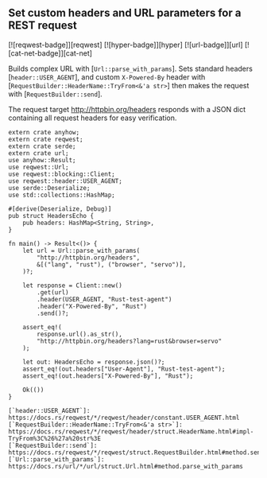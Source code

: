 ## Set custom headers and URL parameters for a REST request

[![reqwest-badge]][reqwest] [![hyper-badge]][hyper] [![url-badge]][url] [![cat-net-badge]][cat-net]

Builds complex URL with [`Url::parse_with_params`].  Sets standard headers
[`header::USER_AGENT`], and custom `X-Powered-By` header with 
[`RequestBuilder::HeaderName::TryFrom<&'a str>`] then makes the request with
[`RequestBuilder::send`].

The request target <http://httpbin.org/headers> responds with
a JSON dict containing all request headers for easy verification.

```rust,edition2018,no_run
extern crate anyhow;
extern crate reqwest;
extern crate serde;
extern crate url;
use anyhow::Result;
use reqwest::Url;
use reqwest::blocking::Client;
use reqwest::header::USER_AGENT;
use serde::Deserialize;
use std::collections::HashMap;

#[derive(Deserialize, Debug)]
pub struct HeadersEcho {
    pub headers: HashMap<String, String>,
}

fn main() -> Result<()> {
    let url = Url::parse_with_params(
        "http://httpbin.org/headers",
        &[("lang", "rust"), ("browser", "servo")],
    )?;

    let response = Client::new()
        .get(url)
        .header(USER_AGENT, "Rust-test-agent")
        .header("X-Powered-By", "Rust")
        .send()?;

    assert_eq!(
        response.url().as_str(),
        "http://httpbin.org/headers?lang=rust&browser=servo"
    );

    let out: HeadersEcho = response.json()?;
    assert_eq!(out.headers["User-Agent"], "Rust-test-agent");
    assert_eq!(out.headers["X-Powered-By"], "Rust");

    Ok(())
}

[`header::USER_AGENT`]: https://docs.rs/reqwest/*/reqwest/header/constant.USER_AGENT.html
[`RequestBuilder::HeaderName::TryFrom<&'a str>`]: https://docs.rs/reqwest/*/reqwest/header/struct.HeaderName.html#impl-TryFrom%3C%26%27a%20str%3E
[`RequestBuilder::send`]: https://docs.rs/reqwest/*/reqwest/struct.RequestBuilder.html#method.send
[`Url::parse_with_params`]: https://docs.rs/url/*/url/struct.Url.html#method.parse_with_params
